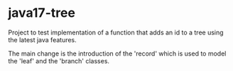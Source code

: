 # java17-tree

Project to test implementation of a function that adds an id to a tree using the latest java features.

The main change is the introduction of the 'record' which is used to model the 'leaf' and the 'branch' classes.
